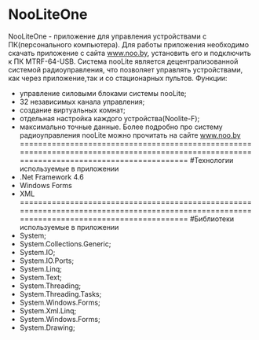 # NooLiteOne 
NooLiteOne - приложение для управления устройствами с ПК(персонального компьютера). Для работы приложения необходимо скачать приложение с 
сайта www.noo.by, установить его и подключить к ПК MTRF-64-USB. 
Система nooLite является децентрализованной системой радиоуправления, что позволяет управлять устройствами, как через приложение,так и 
со стационарных пультов.
Функции:
- управление силовыми блоками системы nooLite;
- 32 независимых канала управления;
- создание виртуальных комнат;
- отдельная настройка каждого устройства(Noolite-F);
- максимально точные данные.
Более подробно про систему радиоуправления nooLite можно прочитать на сайте www.noo.by
===========================================================================================================================================
#Технологии используемые в приложении
- .Net Framework 4.6
- Windows Forms
- XML
===========================================================================================================================================
#Библиотеки используемые в приложении
- System;
- System.Collections.Generic;
- System.IO;
- System.IO.Ports;
- System.Linq;
- System.Text;
- System.Threading;
- System.Threading.Tasks;
- System.Windows.Forms;
- System.Xml.Linq;
- System.Windows.Forms;
- System.Drawing;
